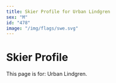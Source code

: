 ```yaml
---
title: Skier Profile for Urban Lindgren
sex: "M"
id: "478"
image: "/img/flags/swe.svg" 
---
```


# Skier Profile

This page is for: Urban Lindgren.
    